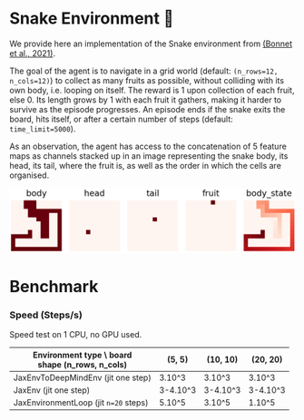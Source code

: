 # Snake Environment 🐍

We provide here an implementation of the Snake environment from [(Bonnet et al., 2021)](https://arxiv.org/abs/2111.00206).

The goal of the agent is to navigate in a grid world (default: `(n_rows=12, n_cols=12)`)
to collect as many fruits as possible, without colliding with its own body, i.e.
looping on itself. The reward is 1 upon collection of each fruit, else 0. Its
length grows by 1 with each fruit it gathers, making it harder to survive as
the episode progresses. An episode ends if the snake exits the board,
hits itself, or after a certain number of steps (default: `time_limit=5000`).

As an observation, the agent has access to the concatenation of 5 feature maps
as channels stacked up in an image representing the snake body,
its head, its tail, where the fruit is, as well as the order in which the cells
are organised.

![Snake observation](../../docs/img/_snake_obs.png)


# Benchmark

### Speed (Steps/s)

Speed test on 1 CPU, no GPU used.

| Environment type \ board<br>shape (n_rows, n_cols) | (5, 5)   | (10, 10) | (20, 20) |
|----------------------------------------------------|----------|----------|----------|
| JaxEnvToDeepMindEnv (jit one step)                  | 3.10^3   | 3.10^3   | 3.10^3   |
| JaxEnv (jit one step)                              | 3-4.10^3 | 3-4.10^3 | 3-4.10^3 |
| JaxEnvironmentLoop (jit `n=20` steps)              | 5.10^5   | 3.10^5   | 1.10^5   |
